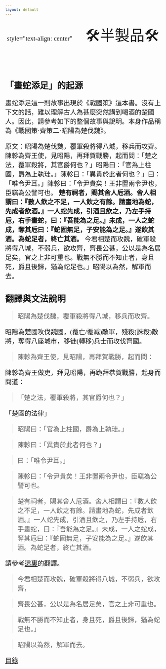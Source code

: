 ```yaml
---
layout: default
---
```

<head>
  <!-- ... -->
  <link rel="stylesheet" type="text/css" href="https://fonts.googleapis.com/earlyaccess/cwtexkai.css">
  <style>
    body {
     font-family: "cwTeXKai", serif;
    }
    p.big {
      line-height: 3;
      font-size: x-large;
    }
    p {
      font-size: 1.5em;
    }
    </style>
</head>

<center>
  <p> style="text-align: center" <font size="16">🚧🛠半製品🛠🚧</font> </p>
</center>

# 「畫蛇添足」的起源

畫蛇添足這一則故事出現於《戰國策》這本書。沒有上下文的話，難以理解古人為甚麼突然講到喝酒的楚國人。因此，請參考如下的整個故事與說明。本身作品稱為《戰國策·齊策二·昭陽為楚伐魏》。

原文：昭陽為楚伐魏，覆軍殺將得八城，移兵而攻齊。陳軫為齊王使，見昭陽，再拜賀戰勝，起而問：「楚之法，覆軍殺將，其官爵何也？」昭陽曰：「官為上柱國，爵為上執珪。」陳軫曰：「異貴於此者何也？」曰：「唯令尹耳。」陳軫曰：「令尹貴矣！王非置兩令尹也，臣竊為公譬可也。 **楚有祠者，賜其舍人卮酒。舍人相謂曰：『數人飲之不足，一人飲之有餘。請畫地為蛇，先成者飲酒。』一人蛇先成，引酒且飲之，乃左手持卮，右手畫蛇，曰：『吾能為之足。』未成，一人之蛇成，奪其卮曰：『蛇固無足，子安能為之足。』遂飲其酒。為蛇足者，終亡其酒。** 今君相楚而攻魏，破軍殺將得八城，不弱兵，欲攻齊，齊畏公甚，公以是為名居足矣，官之上非可重也。戰無不勝而不知止者，身且死，爵且後歸，猶為蛇足也。」昭陽以為然，解軍而去。

# 翻譯與文法說明

> 昭陽為楚伐魏，覆軍殺將得八城，移兵而攻齊。

昭陽為楚國攻伐魏國，(覆亡/覆滅)敵軍，殘殺(誅殺)敵將，奪得八座城市，移徙(轉移)兵士而攻伐齊國。

> 陳軫為齊王使，見昭陽，再拜賀戰勝，起而問：

陳軫為齊王做吏，拜見昭陽，再跪拜恭賀戰勝，起身而問道：

>「楚之法，覆軍殺將，其官爵何也？」

「楚國的法律」

> 昭陽曰：「官為上柱國，爵為上執珪。」

> 陳軫曰：「異貴於此者何也？」

> 曰：「唯令尹耳。」

> 陳軫曰：「令尹貴矣！王非置兩令尹也，臣竊為公譬可也。

> 楚有祠者，賜其舍人卮酒。舍人相謂曰：『數人飲之不足，一人飲之有餘。請畫地為蛇，先成者飲酒。』一人蛇先成，引酒且飲之，乃左手持卮，右手畫蛇，曰：『吾能為之足。』未成，一人之蛇成，奪其卮曰：『蛇固無足，子安能為之足。』遂飲其酒。為蛇足者，終亡其酒。

請參考[這裏](https://wenyanwen.org/pages/白話文/入門/畫蛇添足.html)的翻譯。

> 今君相楚而攻魏，破軍殺將得八城，不弱兵，欲攻齊，

> 齊畏公甚，公以是為名居足矣，官之上非可重也。

> 戰無不勝而不知止者，身且死，爵且後歸，猶為蛇足也。」

> 昭陽以為然，解軍而去。



[目錄](https://wenyanwen.org)

